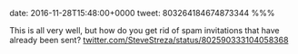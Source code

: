 date: 2016-11-28T15:48:00+0000
tweet: 803264184674873344
%%%

This is all very well, but how do you get rid of spam invitations that have already been sent? [twitter.com/SteveStreza/status/802590333104058368](https://twitter.com/SteveStreza/status/802590333104058368)
